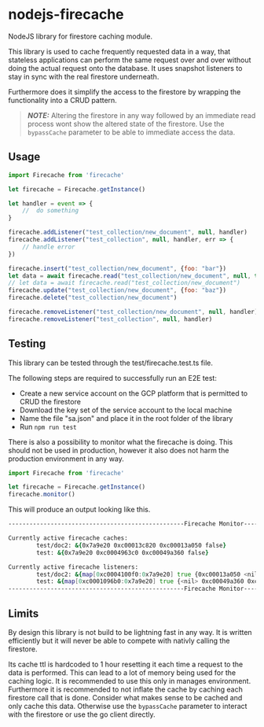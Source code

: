 # nodejs-firecache
NodeJS library for firestore caching module. 

This library is used to cache frequently requested data in a way, that stateless applications can perform the same request over and over without doing the actual request onto the database.
It uses snapshot listeners to stay in sync with the real firestore underneath.

Furthermore does it simplify the access to the firestore by wrapping the functionality into a CRUD pattern.

> **_NOTE:_** Altering the firestore in any way followed by an immediate read process wont show the altered state of the firestore. Use the `bypassCache` parameter to be able to immediate access the data.

## Usage
```javascript
import Firecache from 'firecache'

let firecache = Firecache.getInstance()

let handler = event => {
    //  do something
}

firecache.addListener("test_collection/new_document", null, handler)
firecache.addListener("test_collection", null, handler, err => {
    // handle error
})

firecache.insert("test_collection/new_document", {foo: "bar"})
let data = await firecache.read("test_collection/new_document", null, true)
// let data = await firecache.read("test_collection/new_document")
firecache.update("test_collection/new_document", {foo: "baz"})
firecache.delete("test_collection/new_document")

firecache.removeListener("test_collection/new_document", null, handler)
firecache.removeListener("test_collection", null, handler)
```

## Testing
This library can be tested through the test/firecache.test.ts file.

The following steps are required to successfully run an E2E test:
- Create a new service account on the GCP platform that is permitted to CRUD the firestore
- Download the key set of the service account to the local machine
- Name the file "sa.json" and place it in the root folder of the library
- Run `npm run test`

There is also a possibility to monitor what the firecache is doing. This should not be used in production, however it also does not harm the production environment in any way.
 ```javascript
import Firecache from 'firecache'

let firecache = Firecache.getInstance()
firecache.monitor()
 ```

 This will produce an output looking like this.

 ```zsh
--------------------------------------------------Firecache Monitor--------------------------------------------------

Currently active firecache caches:
         test/doc2: &{0x7a9e20 0xc00013c820 0xc00013a050 false}
         test: &{0x7a9e20 0xc0004963c0 0xc00049a360 false}

Currently active firecache listeners:
         test/doc2: &{map[0xc0004100f0:0x7a9e20] true {0xc00013a050 <nil> <nil>} 0x304a80}
         test: &{map[0xc0001096b0:0x7a9e20] true {<nil> 0xc00049a360 0xc00049a378} 0x304a80}
--------------------------------------------------Firecache Monitor--------------------------------------------------
 ```

## Limits
By design this library is not build to be lightning fast in any way. It is written efficiently but it will never be able to compete with nativly calling the firestore. 

Its cache ttl is hardcoded to 1 hour resetting it each time a request to the data is performed. This can lead to a lot of memory being used for the caching logic. It is recommended to use this only in manages environment. Furthermore it is recommended to not inflate the cache by caching each firestore call that is done. Consider what makes sense to be cached and only cache this data. Otherwise use the `bypassCache` parameter to interact with the firestore or use the go client directly.